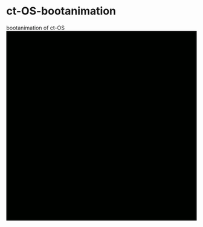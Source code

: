 # ct-OS-bootanimation
bootanimation of ct-OS
![gif ct-OS](https://github.com/ct-OS/ct-OS-bootanimation/blob/master/ct-OS.gif)
